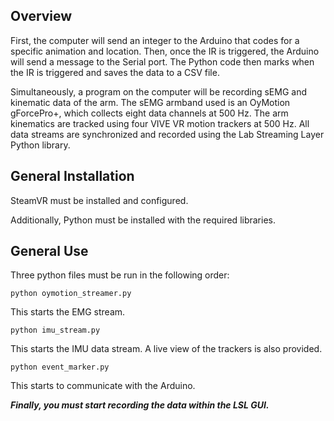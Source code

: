 ## Overview
First, the computer will send an integer to the Arduino that codes for a specific animation and location. Then, once the IR is triggered, the Arduino will send a message to the Serial port. The Python code then marks when the IR is triggered and saves the data to a CSV file.

Simultaneously, a program on the computer will be recording sEMG and kinematic data of the arm. The sEMG armband used is an OyMotion gForcePro+, which collects eight data channels at 500 Hz. The arm kinematics are tracked using four VIVE VR motion trackers at 500 Hz. All data streams are synchronized and recorded using the Lab Streaming Layer Python library. 

## General Installation
SteamVR must be installed and configured. 

Additionally, Python must be installed with the required libraries. 

## General Use

Three python files must be run in the following order:

`python oymotion_streamer.py`

This starts the EMG stream.

`python imu_stream.py`

This starts the IMU data stream. A live view of the trackers is also provided.

`python event_marker.py`

This starts to communicate with the Arduino. 

***Finally, you must start recording the data within the LSL GUI.***
